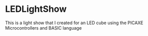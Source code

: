 # LEDLightShow
This is a light show that I created for an LED cube using the PICAXE Microcontrollers and BASIC language
